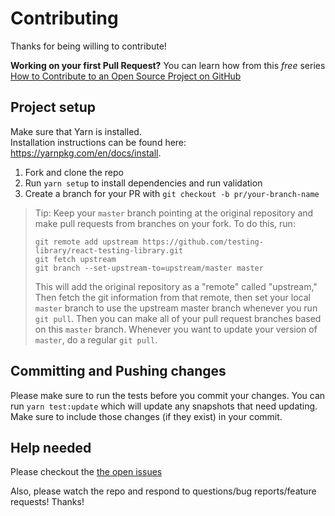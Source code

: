 # Contributing

Thanks for being willing to contribute!

**Working on your first Pull Request?** You can learn how from this _free_ series [How to Contribute
to an Open Source Project on GitHub][egghead]

## Project setup

Make sure that Yarn is installed.
<br>
Installation instructions can be found here: https://yarnpkg.com/en/docs/install.

1.  Fork and clone the repo
2.  Run `yarn setup` to install dependencies and run validation
3.  Create a branch for your PR with `git checkout -b pr/your-branch-name`

> Tip: Keep your `master` branch pointing at the original repository and make pull requests from
> branches on your fork. To do this, run:
>
> ```
> git remote add upstream https://github.com/testing-library/react-testing-library.git
> git fetch upstream
> git branch --set-upstream-to=upstream/master master
> ```
>
> This will add the original repository as a "remote" called "upstream," Then fetch the git
> information from that remote, then set your local `master` branch to use the upstream master
> branch whenever you run `git pull`. Then you can make all of your pull request branches based on
> this `master` branch. Whenever you want to update your version of `master`, do a regular
> `git pull`.

## Committing and Pushing changes

Please make sure to run the tests before you commit your changes. You can run `yarn test:update`
which will update any snapshots that need updating. Make sure to include those changes (if they
exist) in your commit.

## Help needed

Please checkout the [the open issues][issues]

Also, please watch the repo and respond to questions/bug reports/feature requests! Thanks!

[egghead]: https://egghead.io/series/how-to-contribute-to-an-open-source-project-on-github
[issues]: https://github.com/mihar-22/preact-testing-library/issues
